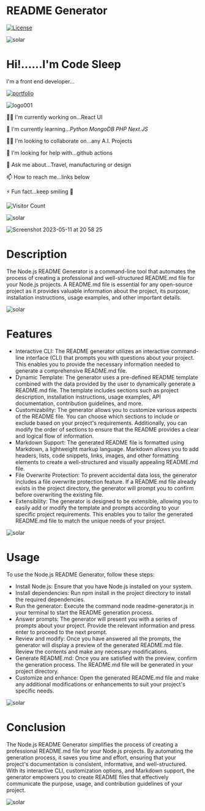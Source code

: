 # README Generator

[![License](https://img.shields.io/packagist/l/dingo/api.svg?style=flat-square)](LICENSE)

![solar](https://github.com/codesleeps/solid-octo-fiesta/assets/125808990/de95cb09-42cb-4ad1-9783-34ade244ae8b)

# Hi!......I'm Code Sleep

I'm a front end developer...

[![portfolio](https://img.shields.io/badge/my_portfolio-000?style=for-the-badge&logo=ko-fi&logoColor=white)](https://codesleeps.github.io/Bootstrap-Portfolio/)

![logo001](https://user-images.githubusercontent.com/125808990/236808958-deddef64-0c3e-4e5b-92ce-84166aa87fc6.png)

👩‍💻 I'm currently working on...React UI

🧠 I'm currently learning..._Python_ _MongoDB_ _PHP_ _Next.JS_

👯‍♀️ I'm looking to collaborate on...any A.I. Projects

🤔 I'm looking for help with...github actions

💬 Ask me about...Travel, manufacturing or design

📫 How to reach me...links below

⚡️ Fun fact...keep smiling 🤖

![Visitor Count](https://profile-counter.glitch.me/codesleeps/count.svg)

![solar](https://github.com/codesleeps/solid-octo-fiesta/assets/125808990/de95cb09-42cb-4ad1-9783-34ade244ae8b)

![Screenshot 2023-05-11 at 20 58 25](https://github.com/codesleeps/solid-octo-fiesta/assets/125808990/c882b31c-28ca-44e3-b8cd-932e6ef5b142)

# Description

The Node.js README Generator is a command-line tool that automates the process of creating a professional and well-structured README.md file for your Node.js projects. A README.md file is essential for any open-source project as it provides valuable information about the project, its purpose, installation instructions, usage examples, and other important details.

![solar](https://github.com/codesleeps/solid-octo-fiesta/assets/125808990/de95cb09-42cb-4ad1-9783-34ade244ae8b)

# Features

 - Interactive CLI: The README generator utilizes an interactive command-line interface (CLI) that prompts you with questions about your project. This enables you to provide the necessary information needed to generate a comprehensive README.md file.
 - Dynamic Template: The generator uses a pre-defined README template combined with the data provided by the user to dynamically generate a README.md file. The template includes sections such as project description, installation instructions, usage examples, API documentation, contribution guidelines, and more.
 - Customizability: The generator allows you to customize various aspects of the README file. You can choose which sections to include or exclude based on your project's requirements. Additionally, you can modify the order of sections to ensure that the README provides a clear and logical flow of information.
 - Markdown Support: The generated README file is formatted using Markdown, a lightweight markup language. Markdown allows you to add headers, lists, code snippets, links, images, and other formatting elements to create a well-structured and visually appealing README.md file.
 - File Overwrite Protection: To prevent accidental data loss, the generator includes a file overwrite protection feature. If a README.md file already exists in the project directory, the generator will prompt you to confirm before overwriting the existing file.
 - Extensibility: The generator is designed to be extensible, allowing you to easily add or modify the template and prompts according to your specific project requirements. This enables you to tailor the generated README.md file to match the unique needs of your project.

![solar](https://github.com/codesleeps/solid-octo-fiesta/assets/125808990/de95cb09-42cb-4ad1-9783-34ade244ae8b)

# Usage

To use the Node.js README Generator, follow these steps:
 
 - Install Node.js: Ensure that you have Node.js installed on your system.
 - Install dependencies: Run npm install in the project directory to install the required dependencies.
 - Run the generator: Execute the command node readme-generator.js in your terminal to start the README generation process.
 - Answer prompts: The generator will present you with a series of prompts about your project. Provide the relevant information and press enter to proceed to the next prompt.
 - Review and modify: Once you have answered all the prompts, the generator will display a preview of the generated README.md file. Review the contents and make any necessary modifications.
 - Generate README.md: Once you are satisfied with the preview, confirm the generation process. The README.md file will be generated in your project directory.
 - Customize and enhance: Open the generated README.md file and make any additional modifications or enhancements to suit your project's specific needs.

![solar](https://github.com/codesleeps/solid-octo-fiesta/assets/125808990/de95cb09-42cb-4ad1-9783-34ade244ae8b)

# Conclusion

The Node.js README Generator simplifies the process of creating a professional README.md file for your Node.js projects. By automating the generation process, it saves you time and effort, ensuring that your project's documentation is consistent, informative, and well-structured. With its interactive CLI, customization options, and Markdown support, the generator empowers you to create README files that effectively communicate the purpose, usage, and contribution guidelines of your project.

![solar](https://github.com/codesleeps/solid-octo-fiesta/assets/125808990/de95cb09-42cb-4ad1-9783-34ade244ae8b)

